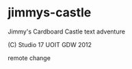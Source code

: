 jimmys-castle
=============

Jimmy's Cardboard Castle text adventure

(C) Studio 17
UOIT GDW 2012

remote change
